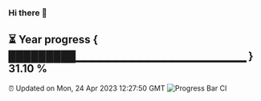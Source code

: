 ### Hi there 👋
⏳ Year progress { █████████▁▁▁▁▁▁▁▁▁▁▁▁▁▁▁▁▁▁▁▁▁ } 31.10 %
---
⏰ Updated on Mon, 24 Apr 2023 12:27:50 GMT
![Progress Bar CI](https://github.com/liununu/liununu/workflows/Progress%20Bar%20CI/badge.svg)
